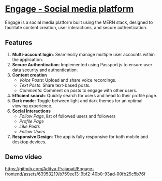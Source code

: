 # [Engage - Social media platform](https://engageapp.vercel.app/)
Engage is a social media platform built using the MERN stack, designed to facilitate content creation, user interactions, and secure authentication.

## Features
1. **Multi-account login**: Seamlessly manage multiple user accounts within the application.
2. **Secure Authentication**: Implemented using Passport.js to ensure user data security and authentication.
3. **Content creation**
   - _Voice Posts_: Upload and share voice recordings.
   - _Text Posts_: Share text-based posts.
   - _Comments_: Comment on posts to engage with other users.
5. **Efficient search**: Quickly search for users and head to their profile page.
6. **Dark mode**: Toggle between light and dark themes for an optimal viewing experience.
7. **Social Interactions**
   - _Follow Page_, list of followed users and followers
   - _Profile Page_
   - _Like Posts_
   - _Follow Users_
8. **Responsive Design**: The app is fully responsive for both mobile and desktop devices.

## Demo video
https://github.com/Aditya-Prajapati/Engage-frontend/assets/63953219/b759ee13-9bf2-40b0-93ad-00fb29c5b76f
